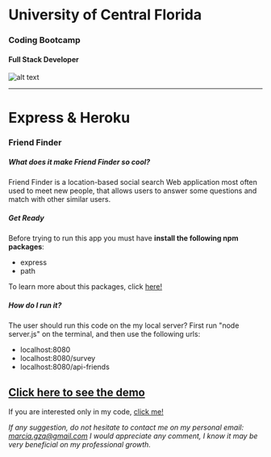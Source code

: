 # University of Central Florida
### Coding Bootcamp 
#### Full Stack Developer 
![alt text](https://portfolium1.cloudimg.io/s/crop/128x128/https://cdn.portfolium.com/ugcs3%2Fedu%2F9tDF4wvqRdewUvBbZ97x_PegasusBrightGold150x150.png "Logo Title Text 1")
- - - - - - - - - - - - - - - - - - - - - - - - - - - - - - - - - - - - - - - - -

# Express & Heroku
### Friend Finder



##### What does it make Friend Finder so cool?
Friend Finder is a location-based social search Web application most often used to meet new people, that allows users to answer some questions and match with other similar users.

##### Get Ready

Before trying to run this app you must have **install the following npm packages**:

* express
* path

To learn more about this packages, click [here!](https://www.npmjs.com/)


##### How do I run it?
The user should run this code on the my local server? First run "node server.js" on the terminal, and then use the following urls:

* localhost:8080
* localhost:8080/survey
* localhost:8080/api-friends


## [Click here to see the demo](https://drive.google.com/file/d/1aZVM8YVKJed151XqVUnN6MwYWl8dkHHc/view)

If you are interested only in my code, [click me!](https://github.com/Marciagzq/FriendFinder)


*If any suggestion, do not hesitate to contact me on my personal email: marcia.gzq@gmail.com
I would appreciate any comment, I know it may be very beneficial on my professional growth.*


